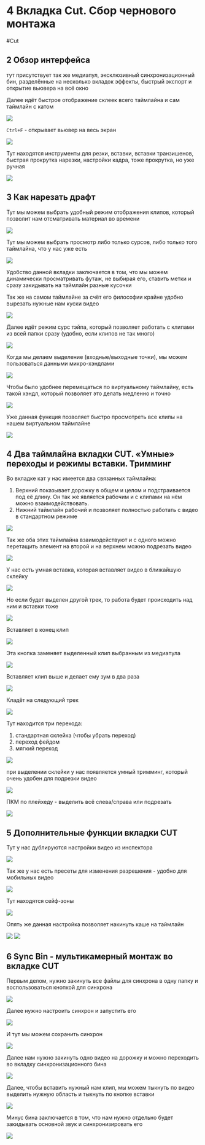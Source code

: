 # 4 Вкладка Cut. Сбор чернового монтажа
#Cut

## 2 Обзор интерфейса

тут присутствует так же медиапул, эксклюзивный синхронизационный бин, разделённые на несколько вкладок эффекты, быстрый экспорт и открытие вьювера на всё окно

Далее идёт быстрое отображение склеек всего таймлайна и сам таймлайн с катом

![](_png/Pasted%20image%2020230520182104.png)

`Ctrl+F` - открывает вьювер на весь экран

![](_png/Pasted%20image%2020230520182135.png)

Тут находятся инструменты для резки, вставки, вставки транзишенов, быстрая прокрутка нарезки, настройки кадра, тоже прокрутка, но уже ручная

![](_png/Pasted%20image%2020230520182510.png)


## 3 Как нарезать драфт

Тут мы можем выбрать удобный режим отображения клипов, который позволит нам отсматривать материал во времени 

![](_png/Pasted%20image%2020230521062926.png)

Тут мы можем выбрать просмотр либо только сурсов, либо только того таймлайна, что у нас уже есть

![](_png/Pasted%20image%2020230521063513.png)

Удобство данной вкладки заключается в том, что мы можем динамически просматривать футаж, не выбирая его, ставить метки и сразу закидывать на таймлайн разные кусочки

Так же на самом таймлайне за счёт его философии крайне удобно вырезать нужные нам куски видео

![](_png/Pasted%20image%2020230521063613.png)

Далее идёт режим сурс тэйпа, который позволяет работать с клипами из всей папки сразу (удобно, если клипов не так много) 

![](_png/Pasted%20image%2020230521064356.png)

Когда мы делаем выделение (входные/выходные точки), мы можем пользоваться данными микро-хэндлами 

![](_png/Pasted%20image%2020230521064359.png)

Чтобы было удобнее перемещаться по виртуальному таймлайну, есть такой хэндл, который позволяет это делать медленно и точно

![](_png/Pasted%20image%2020230521064527.png)

Уже данная функция позволяет быстро просмотреть все клипы на нашем виртуальном таймлайне

![](_png/Pasted%20image%2020230521070039.png)

## 4 Два таймлайна вкладки CUT. «Умные» переходы и режимы вставки. Тримминг

Во вкладке кат у нас имеется два связанных таймлайна:
1) Верхний показывает дорожку в общем и целом и подстраивается под её длину. Он так же является рабочим и с клипами на нём можно взаимодействовать.
2) Нижний таймлайн рабочий и позволяет полностью работать с видео в стандартном режиме 

![](_png/Pasted%20image%2020230521080050.png)

Так же оба этих таймлайна взаимодействуют и с одного можно перетащить элемент на второй и на верхнем можно подрезать видео 

![](_png/Pasted%20image%2020230521080524.png)

У нас есть умная вставка, которая вставляет видео в ближайшую склейку

![](_png/Pasted%20image%2020230521081705.png)

Но если будет выделен другой трек, то работа будет происходить над ним и вставки тоже

![](_png/Pasted%20image%2020230521081801.png)

Вставляет в конец клип

![](_png/Pasted%20image%2020230521081921.png)

Эта кнопка заменяет выделенный клип выбранным из медиапула

![](_png/Pasted%20image%2020230521082032.png)

Вставляет клип выше и делает ему зум в два раза 

![](_png/Pasted%20image%2020230521082132.png)

Кладёт на следующий трек

![](_png/Pasted%20image%2020230521082221.png)

Тут находится три перехода:
1) стандартная склейка (чтобы убрать переход)
2) переход фейдом
3) мягкий переход

![](_png/Pasted%20image%2020230521082624.png)

при выделении склейки у нас появляется умный тримминг, который очень удобен для подрезки видео 

![](_png/Pasted%20image%2020230521083038.png)

ПКМ по плейхеду - выделить всё слева/справа или подрезать

![](_png/Pasted%20image%2020230521083505.png)


## 5 Дополнительные функции вкладки CUT

Тут у нас дублируются настройки видео из инспектора

![](_png/Pasted%20image%2020230521083700.png)

Так же у нас есть пресеты для изменения разрешения - удобно для мобильных видео

![](_png/Pasted%20image%2020230521084000.png)

Тут находятся сейф-зоны

![](_png/Pasted%20image%2020230521084121.png)

Опять же данная настройка позволяет накинуть каше на таймлайн

![](_png/Pasted%20image%2020230521084717.png)
![](_png/Pasted%20image%2020230521084719.png)

## 6 Sync Bin - мультикамерный монтаж во вкладке CUT

Первым делом, нужно закинуть все файлы для синхрона в одну папку и воспользоваться кнопкой для синхрона

![](_png/Pasted%20image%2020230521085229.png)

Далее нужно настроить синхрон и запустить его

![](_png/Pasted%20image%2020230521085313.png)

И тут мы можем сохранить синхрон

![](_png/Pasted%20image%2020230521085343.png)

Далее нам нужно закинуть одно видео на дорожку и можно переходить во вкладку синхронизационного бина

![](_png/Pasted%20image%2020230521085458.png)

Далее, чтобы вставить нужный нам клип, мы можем тыкнуть по видео выделить нужную область и тыкнуть по кнопке вставки 

![](_png/Pasted%20image%2020230521085838.png)

Минус бина заключается в том, что нам нужно отдельно будет закидывать основной звук и синхронизировать его 

![](_png/Pasted%20image%2020230521090551.png)
